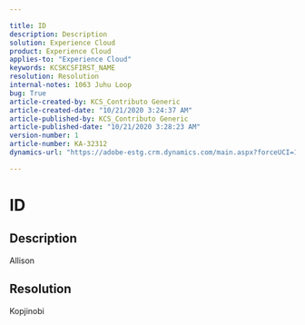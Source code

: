 ```yaml
---

title: ID  
description: Description  
solution: Experience Cloud  
product: Experience Cloud  
applies-to: "Experience Cloud"  
keywords: KCSKCSFIRST_NAME  
resolution: Resolution  
internal-notes: 1063 Juhu Loop  
bug: True  
article-created-by: KCS_Contributo Generic  
article-created-date: "10/21/2020 3:24:37 AM"  
article-published-by: KCS_Contributo Generic  
article-published-date: "10/21/2020 3:28:23 AM"  
version-number: 1  
article-number: KA-32312  
dynamics-url: "https://adobe-estg.crm.dynamics.com/main.aspx?forceUCI=1&pagetype=entityrecord&etn=knowledgearticle&id=0c555eee-4c13-eb11-a813-000d3a35ed4e"

---
```


# ID

## Description

Allison

## Resolution

Kopjinobi
